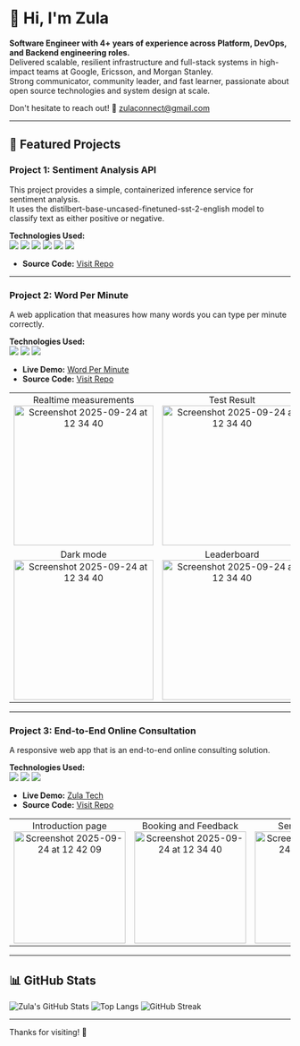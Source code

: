 # 👋 Hi, I'm Zula

**Software Engineer with 4+ years of experience across Platform, DevOps, and Backend engineering roles.**  
Delivered scalable, resilient infrastructure and full-stack systems in high-impact teams at Google, Ericsson, and Morgan Stanley.  
Strong communicator, community leader, and fast learner, passionate about open source technologies and system design at scale.
 
Don't hesitate to reach out!
📩 zulaconnect@gmail.com

---

## 🚀 Featured Projects

### Project 1: Sentiment Analysis API
This project provides a simple, containerized inference service for sentiment analysis.  
It uses the distilbert-base-uncased-finetuned-sst-2-english model to classify text as either positive or negative.

**Technologies Used:**  
<img src="https://img.shields.io/badge/Docker-2496ED?logo=docker&logoColor=white" />
<img src="https://img.shields.io/badge/Kubernetes-326CE5?logo=kubernetes&logoColor=white" />
<img src="https://img.shields.io/badge/FastAPI-009688?logo=fastapi&logoColor=white" />
<img src="https://img.shields.io/badge/Uvicorn-FFD43B?logo=python&logoColor=black" />
<img src="https://img.shields.io/badge/Transformers-FF6F00?logo=huggingface&logoColor=white" />
<img src="https://img.shields.io/badge/PyTorch-EE4C2C?logo=pytorch&logoColor=white" />

- **Source Code:** [Visit Repo](https://github.com/khongorzulkhenchbish/ml-sentiment-analysis-api)

---

### Project 2: Word Per Minute
A web application that measures how many words you can type per minute correctly.

**Technologies Used:**  
<img src="https://img.shields.io/badge/JavaScript-F7DF1E?logo=javascript&logoColor=black" />
<img src="https://img.shields.io/badge/React-61DAFB?logo=react&logoColor=black" />
<img src="https://img.shields.io/badge/Firebase-FFCA28?logo=firebase&logoColor=black" />

- **Live Demo:** [Word Per Minute](https://wordperminute.web.app/)
- **Source Code:** [Visit Repo](https://github.com/khongorzulkhenchbish/wordperminute)

<table>
  <tr>
    <td align="center">
      Realtime measurements<br>
      <img src="https://github.com/user-attachments/assets/059e8fc9-b34c-43b0-9924-96b84af940b6" alt="Screenshot 2025-09-24 at 12 34 40" height="250">
    </td>
    <td align="center">
      Test Result<br>
      <img src="https://github.com/user-attachments/assets/9f941658-954d-4d98-b3ff-7859cb10527d" alt="Screenshot 2025-09-24 at 12 34 40" height="250">
    </td>
  </tr>
  <tr>
    <td align="center">
      Dark mode<br>
      <img src="https://github.com/user-attachments/assets/916153c0-21ef-483d-aca4-49b66bee278b" alt="Screenshot 2025-09-24 at 12 34 40" height="250">
    </td>
    <td align="center">
      Leaderboard<br>
      <img src="https://github.com/user-attachments/assets/bb284dcd-b124-4394-9b1d-ef9cebe8cd95" alt="Screenshot 2025-09-24 at 12 34 40" height="250">
    </td>
  </tr>
</table>

---

### Project 3: End-to-End Online Consultation
A responsive web app that is an end-to-end online consulting solution.

**Technologies Used:**  
<img src="https://img.shields.io/badge/JavaScript-F7DF1E?logo=javascript&logoColor=black" />
<img src="https://img.shields.io/badge/React-61DAFB?logo=react&logoColor=black" />
<img src="https://img.shields.io/badge/Firebase-FFCA28?logo=firebase&logoColor=black" />

- **Live Demo:** [Zula Tech](https://zulatech.web.app/)
- **Source Code:** [Visit Repo](https://github.com/khongorzulkhenchbish/personal-consulting-app)

<table>
  <tr>
    <td align="center">
      Introduction page
      <br>
      <img src="https://github.com/user-attachments/assets/8875cf57-b1d9-4ba4-93ee-7fa435d58b02" alt="Screenshot 2025-09-24 at 12 42 09" height="200">
    </td>
    <td align="center">
      Booking and Feedback
      <br>
      <img src="https://github.com/user-attachments/assets/a195f276-26d4-4a00-9175-55231c7a9cff" alt="Screenshot 2025-09-24 at 12 34 40" height="200">
    </td>
    <td align="center">
      Send Feedback
      <br>
      <img src="https://github.com/user-attachments/assets/cde061a1-44cd-4fd2-bafc-f5820abdf9fd" alt="Screenshot 2025-09-24 at 12 34 40" width="200">
    </td>
  </tr>
</table>

---

## 📊 GitHub Stats

![Zula's GitHub Stats](https://github-readme-stats.vercel.app/api?username=khongorzulkhenchbish&show_icons=true&hide_title=true&count_private=true&theme=default&v=2)
![Top Langs](https://github-readme-stats.vercel.app/api/top-langs/?username=khongorzulkhenchbish&layout=compact&theme=default&v=2)
![GitHub Streak](https://github-readme-streak-stats.herokuapp.com/?user=khongorzulkhenchbish&v=2)


---
Thanks for visiting! 🚀
